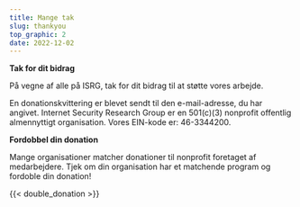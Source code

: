 ```yaml
---
title: Mange tak
slug: thankyou
top_graphic: 2
date: 2022-12-02
---
```


  <div class="container">
    <p><strong>Tak for dit bidrag</strong></p>
    <p>På vegne af alle på ISRG, tak for dit bidrag til at støtte vores arbejde.</p>
    <p>En donationskvittering er blevet sendt til den e-mail-adresse, du har angivet. Internet Security Research Group er en 501(c)(3) nonprofit offentlig almennyttigt organisation. Vores EIN-kode er: 46-3344200.</p>
    <p class="pt-2"><strong>Fordobbel din donation</strong></p>
    <p>Mange organisationer matcher donationer til nonprofit foretaget af medarbejdere. Tjek om din organisation har et matchende program og fordoble din donation!</p>
    <div class="pt-2">
      {{< double_donation >}}
    </div>
  </div>
